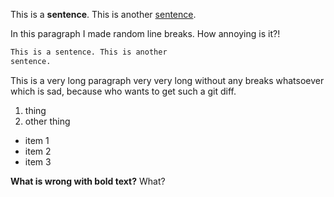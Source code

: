 This is a **sentence**. This is another [sentence](https://github.com).

In this paragraph
I made 
random line 
breaks. How annoying
is it?!

```md
This is a sentence. This is another
sentence.
```

This is a very long paragraph very very long without any breaks whatsoever which is sad, because who wants to get such a git diff.

1. thing
2. other thing

- item 1
- item 2
- item 3

**What is wrong with bold text?** What?


